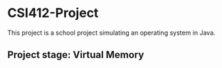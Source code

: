 # CSI412-Project
This project is a school project simulating an operating system in Java.

## Project stage: Virtual Memory
